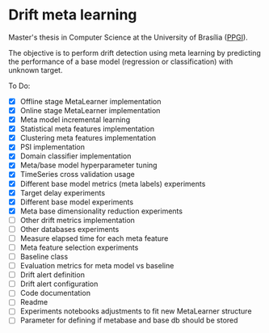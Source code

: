 # Drift meta learning

Master's thesis in Computer Science at the University of Brasília ([PPGI](http://ppgi.unb.br)).

The objective is to perform drift detection using meta learning by predicting the performance of a base model (regression or classification) with unknown target.

To Do:


- [x] Offline stage MetaLearner implementation
- [x] Online stage MetaLearner implementation
- [x] Meta model incremental learning
- [x] Statistical meta features implementation
- [x] Clustering meta features implementation
- [x] PSI implementation
- [x] Domain classifier implementation
- [x] Meta/base model hyperparameter tuning
- [x] TimeSeries cross validation usage
- [x] Different base model metrics (meta labels) experiments
- [x] Target delay experiments
- [x] Different base model experiments
- [x] Meta base dimensionality reduction experiments
- [ ] Other drift metrics implementation
- [ ] Other databases experiments
- [ ] Measure elapsed time for each meta feature
- [ ] Meta feature selection experiments
- [ ] Baseline class
- [ ] Evaluation metrics for meta model vs baseline
- [ ] Drift alert definition
- [ ] Drift alert configuration
- [ ] Code documentation
- [ ] Readme
- [ ] Experiments notebooks adjustments to fit new MetaLearner structure
- [ ] Parameter for defining if metabase and base db should be stored